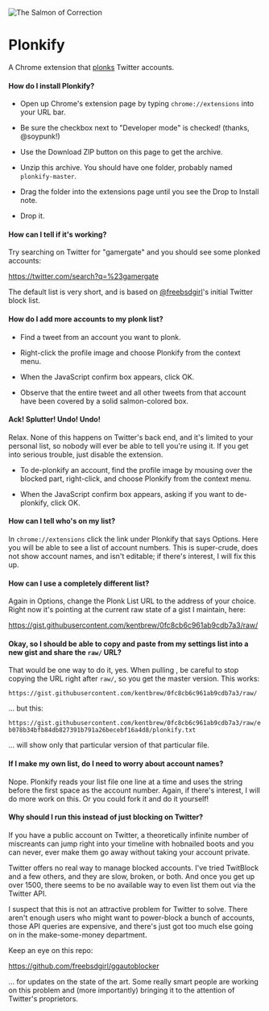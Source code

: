 ![The Salmon of Correction](http://upload.wikimedia.org/wikipedia/commons/2/26/Plonk.png)

Plonkify
========

A Chrome extension that <a href="http://en.wikipedia.org/wiki/Plonk_%28Usenet%29">plonks</a> Twitter accounts.

#### How do I install Plonkify?

- Open up Chrome's extension page by typing `chrome://extensions` into your URL bar.

- Be sure the checkbox next to "Developer mode" is checked! (thanks, @soypunk!)

- Use the Download ZIP button on this page to get the archive.

- Unzip this archive. You should have one folder, probably named `plonkify-master`.

- Drag the folder into the extensions page until you see the Drop to Install note.

- Drop it.

#### How can I tell if it's working?

Try searching on Twitter for "gamergate" and you should see some plonked accounts:  

https://twitter.com/search?q=%23gamergate

The default list is very short, and is based on <a href="https://github.com/freebsdgirl">@freebsdgirl</a>'s initial Twitter block list.

#### How do I add more accounts to my plonk list?

- Find a tweet from an account you want to plonk.

- Right-click the profile image and choose Plonkify from the context menu.

- When the JavaScript confirm box appears, click OK.

- Observe that the entire tweet and all other tweets from that account have been covered by a solid salmon-colored box.

#### Ack! Splutter! Undo! Undo!

Relax. None of this happens on Twitter's back end, and it's limited to your personal list, so nobody will ever be able to tell you're using it. If you get into serious trouble, just disable the extension.

- To de-plonkify an account, find the profile image by mousing over the blocked part, right-click, and choose Plonkify from the context menu.

- When the JavaScript confirm box appears, asking if you want to de-plonkify, click OK.

#### How can I tell who's on my list?

In `chrome://extensions` click the link under Plonkify that says Options. Here you will be able to see a list of account numbers. This is super-crude, does not show account names, and isn't editable; if there's interest, I will fix this up.

#### How can I use a completely different list?

Again in Options, change the Plonk List URL to the address of your choice. Right now it's pointing at the current raw state of a gist I maintain, here:

https://gist.githubusercontent.com/kentbrew/0fc8cb6c961ab9cdb7a3/raw/

#### Okay, so I should be able to copy and paste from my settings list into a new gist and share the `raw/` URL?

That would be one way to do it, yes. When pulling , be careful to stop copying the URL right after `raw/`, so you get the master version.  This works:

`https://gist.githubusercontent.com/kentbrew/0fc8cb6c961ab9cdb7a3/raw/`

... but this: 

`https://gist.githubusercontent.com/kentbrew/0fc8cb6c961ab9cdb7a3/raw/eb078b34bfb84db827391b791a26becebf16a4d8/plonkify.txt`

... will show only that particular version of that particular file.

#### If I make my own list, do I need to worry about account names?

Nope. Plonkify reads your list file one line at a time and uses the string before the first space as the account number. Again, if there's interest, I will do more work on this.  Or you could fork it and do it yourself!

#### Why should I run this instead of just blocking on Twitter?

If you have a public account on Twitter, a theoretically infinite number of miscreants can jump right into your timeline with hobnailed boots and you can never, ever make them go away without taking your account private.

Twitter offers no real way to manage blocked accounts. I've tried TwitBlock and a few others, and they are slow, broken, or both. And once you get up over 1500, there seems to be no available way to even list them out via the Twitter API.

I suspect that this is not an attractive problem for Twitter to solve. There aren't enough users who might want to power-block a bunch of accounts, those API queries are expensive, and there's just got too much else going on in the make-some-money department.

Keep an eye on this repo:

https://github.com/freebsdgirl/ggautoblocker

... for updates on the state of the art. Some really smart people are working on this problem and (more importantly) bringing it to the attention of Twitter's proprietors.
